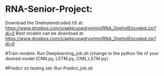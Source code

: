 # RNA-Senior-Project:
Download the Onehotendcoded.h5 at: https://www.dropbox.com/s/aekjcuoagtyvmmi/RNA_OnehotEncoded.zip?dl=0
Best models can be download at: https://www.dropbox.com/s/aekjcuoagtyvmmi/RNA_OnehotEncoded.zip?dl=0

#Train models: 
Run Deeplearning_job.sh (change to the python file of your desired model (CNN.py, LSTM.py, CNN_LSTM.py)

#Predict on testing set:
Run Predict_job.sh
